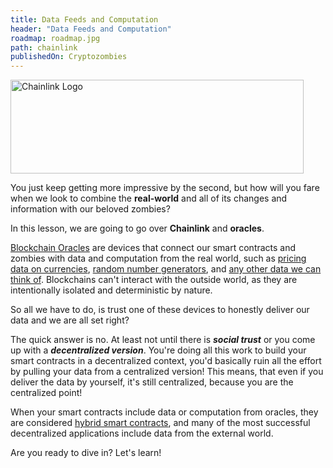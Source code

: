 ```yaml
---
title: Data Feeds and Computation
header: "Data Feeds and Computation"
roadmap: roadmap.jpg
path: chainlink
publishedOn: Cryptozombies
---
```


<img src="/course/static/image/lesson-19/chainlink_logo.svg" alt="Chainlink Logo" height="150" width="469">

You just keep getting more impressive by the second, but how will you fare when we look to combine the **real-world** and all of its changes and information with our beloved zombies?

In this lesson, we are going to go over **Chainlink** and **oracles**.

<a href="https://betterprogramming.pub/what-is-a-blockchain-oracle-f5ccab8dbd72" target="_blank">Blockchain Oracles</a> are devices that connect our smart contracts and zombies with data and computation from the real world, such as <a href="https://data.chain.link/" target="_blank">pricing data on currencies</a>, <a href="https://docs.chain.link/docs/get-a-random-number/" target="_blank">random number generators</a>, and  <a href="https://docs.chain.link/docs/make-a-http-get-request/" target="_blank">any other data we can think of</a>. Blockchains can't interact with the outside world, as they are intentionally isolated and deterministic by nature.

So all we have to do, is trust one of these devices to honestly deliver our data and we are all set right?

The quick answer is no. At least not until there is **_social trust_** or you come up with a **_decentralized version_**. You're doing all this work to build your smart contracts in a decentralized context, you'd basically ruin all the effort by pulling your data from a centralized version! This means, that even if you deliver the data by yourself, it's still centralized, because you are the centralized point!

When your smart contracts include data or computation from oracles, they are considered <a href="https://blog.chain.link/hybrid-smart-contracts-explained/" target=_new>hybrid smart contracts</a>, and many of the most successful decentralized applications include data from the external world.

Are you ready to dive in? Let's learn!
